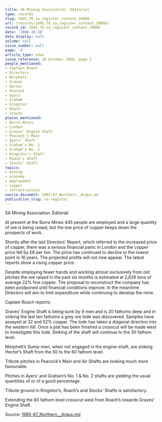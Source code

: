 ```yaml
---
title: SA Mining Association. Editorial
type: records
slug: 1845_76_sa_register_content_19860
url: /records/1845_76_sa_register_content_19860/
record_id: 1845_76_sa_register_content_19860
date: '1866-10-18'
date_display: null
volume: null
issue_number: null
page: '2'
article_type: news
issue_reference: 18 October 1866, page 2
people_mentioned:
- Captain Roach
- Directors
- Morphett
- Graves
- Hector
- Peacock
- Ayers
- Graham
- Kingston
- Roach
- Stocks
places_mentioned:
- Burra Mines
- London
- Graves’ Engine Shaft
- Peacock’s Main
- Ayers’ Shaft
- Graham’s No. 1
- Graham’s No. 2
- Kingston’s Shaft
- Roach’s Shaft
- Stocks’ Shaft
topics:
- mining
- economy
- employment
- copper
- infrastructure
source_document: 1985-87_Northern__Argus.md
publication_slug: sa-register
---
```


SA Mining Association.  Editorial

At present at the Burra Mines 445 people are employed and a large quantity of ore is being raised, but the low price of copper keeps down the prospects of work.

Shortly after the last Directors’ Report, which referred to the increased price of copper, there was a serious financial panic in London and the copper price fell by £8 per ton.  The price has continued to decline to the lowest point in 16 years.  The projected profits will not now appear.  The latest reports show a rising copper price.

Despite employing fewer hands and working almost exclusively from old pitches the ore raised in the past six months is estimated at 2,626 tons of average 22% fine copper.  The proposal to reconstruct the company has been postponed until financial conditions improve.  In the meantime Directors will aim to limit expenditure while continuing to develop the mine.

Captain Roach reports:

Graves’ Engine Shaft is being sunk by 9 men and is 20 fathoms deep and in sinking the last ten fathoms a grey ore lode was discovered.  Samples have assayed at 32 and 52% copper.  The lode has taken a diagonal direction into the western hill.  Once a plat has been finished a crosscut will be made west to investigate this lode.  Sinking of the shaft will continue to the 30 fathom level.

Morphett’s Sump-men, when not engaged in the engine-shaft, are sinking Hector’s Shaft from the 50 to the 60 fathom level.

Tribute pitches in Peacock’s Main and Air Shafts are looking much more favourable.

Pitches in Ayers’ and Graham’s No. 1 & No. 2 shafts are yielding the usual quantities of or of a good percentage.

Tribute ground in Kingston’s, Roach’s and Stocks’ Shafts is satisfactory.

Extending the 60 fathom level crosscut west from Roach’s towards Graves’ Engine Shaft.

Source: [1985-87_Northern__Argus.md](/downloads/markdown/1985-87_Northern__Argus.md)

